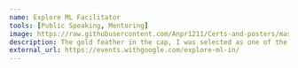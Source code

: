 ```yaml
---
name: Explore ML Facilitator
tools: [Public Speaking, Mentoring]
image: https://raw.githubusercontent.com/Anpr1211/Certs-and-posters/master/Explore%20ML.jpeg
description: The gold feather in the cap, I was selected as one of the 120 facilitators from the country for the Google-sponsored program. As a university facilitator, I conducted sessions for Machine Learning in colleges around the city of Kolkata.  
external_url: https://events.withgoogle.com/explore-ml-in/
---
```

